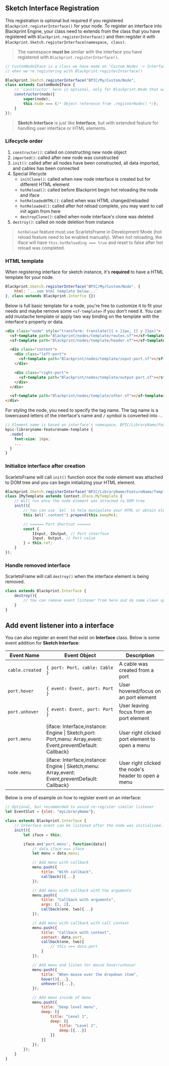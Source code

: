 ## Sketch Interface Registration
This registration is optional but required if you registered `Blackprint.registerInterface()` for your node. To register an interface into Blackprint Engine, your class need to extends from the class that you have registered with `Blackprint.registerInterface()` and then register it with `Blackprint.Sketch.registerInterface(namespace, class)`.

> The namespace **must be** similar with the interface you have registered with `Blackprint.registerInterface()`.

```js
// CustomNodeIFace is a class we have made on "Custom Nodes -> Interface"
// when we're registering with Blackprint.registerInterface()

Blackprint.Sketch.registerInterface("BPIC/My/Custom/Node",
class extends CustomNodeIFace {
    // 'constructor' here is optional, only for Blackprint.Node that was required to have
	constructor(node){
		super(node);
		this.node === (/* Object reference from .registerNode() */);
	}
});
```

> **Sketch Interface** is just like **Interface**, but with extended feature for handling user interface or HTML elements.

### Lifecycle order
1. `constructor()`: called on constructing new node object
2. `imported()`: called after new node was constructed
3. `init()`: called after all nodes have been constructed, all data imported, and cables has been connected
4. Special lifecycle
	- `initClone()`: called when new node interface is created but for different HTML element
	- `hotReload()`: called before Blackprint begin hot reloading the node and iface
	- `hotReloadedHTML()`: called when was HTML changed/reloaded
	- `hotReloaded()`: called after hot reload complete, you may want to call init again from here
	- `destroyClone()`: called when node interface's clone was deleted
5. `destroy()`: called on node deletion from instance

> `hotReload` feature must use ScarletsFrame in Development Mode (hot reload feature need to be enabled manually). When hot reloading, the iface will have `this.hotReloading === true` and reset to false after hot reload was completed.

### HTML template
When registering interface for sketch instance, it's **required** to have a HTML template for your node. 

```js
Blackprint.Sketch.registerInterface("BPIC/My/Custom/Node", {
	html: `...see html template below...`
}, class extends Blackprint.Interfce {})
```

Below is full basic template for a node, you're free to customize it to fit your needs and maybe remove some `<sf-template>` if you don't need it. You can add mustache template or apply two way binding on the template with the interface's property or data.
```html
<div class="node" style="transform: translate({{ x }}px, {{ y }}px)">
  <sf-template path="Blackprint/nodes/template/routes.sf"></sf-template>
  <sf-template path="Blackprint/nodes/template/header.sf"></sf-template>

  <div class="content">
    <div class="left-port">
      <sf-template path="Blackprint/nodes/template/input-port.sf"></sf-template>
    </div>

    <div class="right-port">
      <sf-template path="Blackprint/nodes/template/output-port.sf"></sf-template>
    </div>
  </div>

  <sf-template path="Blackprint/nodes/template/other.sf"></sf-template>
</div>
```

For styling the node, you need to specify the tag name. The tag name is a lowercased letters of the interface's name and `/` symbol is converted into `-`.
```scss
// Element name is based on interface's namespace, BPIC/LibraryName/FeatureName/Template
bpic-libraryname-featurename-template {
  .node{
	font-size: 16px;
	...
  }
}
```

### Initialize interface after creation
ScarletsFrame will call `init()` function once the node element was attached to DOM tree and you can begin initializing your HTML element.

```js
Blackprint.Sketch.registerInterface('BPIC/LibraryName/FeatureName/Template',
class IMyTemplate extends Context.IFace.MyTemplate {
	// Will run once the node element was attached to DOM tree
	init(){
		// You can use `$el` to help manipulate your HTML or obtain element by using query selector
		this.$el('.content').prepend(this.keepMe);

		// ====== Port Shortcut ======
		const {
			IInput, IOutput, // Port interface
			Input, Output, // Port value
		} = this.ref;
	}
});
```

### Handle removed interface
ScarletsFrame will call `destroy()` when the interface element is being removed.

```js
class extends Blackprint.Interface {
	destroy(){
        // You can remove event listener from here and do some clean up
	}
}
```

## Add event listener into a interface
You can also register an event that exist on **Interface** class. Below is some event addition for **Sketch Interface**:

|Event Name|Event Object|Description|
|---|---|---|
|`cable.created`|`{ port: Port, cable: Cable }`|A cable was created from a port|
|`port.hover`|`{ event: Event, port: Port }`|User hovered/focus on an port element|
|`port.unhover`|`{ event: Event, port: Port }`|User leaving focus from an port element|
|`port.menu`|<x-code2>{<x-t>iface: Interface,</x-t><x-t>instance: Engine \| Sketch,</x-t><x-t>port: Port,</x-t><x-t>menu: Array,</x-t><x-t>event: Event,</x-t><x-t>preventDefault: Callback</x-t>}</x-code2>|User right clicked port element to open a menu|
|`node.menu`|<x-code2>{<x-t>iface: Interface,</x-t><x-t>instance: Engine \| Sketch,</x-t><x-t>menu: Array,</x-t><x-t>event: Event,</x-t><x-t>preventDefault: Callback</x-t>}</x-code2>|User right clicked the node's header to open a menu|

Below is one of example on how to register event on an interface:
```js
// Optional, but recommended to avoid re-register similar listener
let EventSlot = {slot: "myLibraryName"};

class extends Blackprint.Interface {
	// Interface event can be listened after the node was initialized.
	init(){
		let iface = this;

		iface.on('port.menu', function(data){
			// data.iface === iface
			let menu = data.menu;

			// Add menu with callback
			menu.push({
				title: "With callback",
				callback(){...}
			});

			// Add menu with callback with the arguments
			menu.push({
				title: "Callback with arguments",
				args: [1, 2],
				callback(one, two){...}
			});

			// Add menu with callback with call context
			menu.push({
				title: "Callback with context",
				context: data.port,
				callback(one, two){
					// this === data.port
				}
			});

			// Add menu and listen for mouse hover/unhover
			menu.push({
				title: "When mouse over the dropdown item",
				hover(){...},
				unhover(){...},
			});

			// Add menu inside of menu
			menu.push({
				title: "Deep level menu",
				deep: [{
					title: "Level 1",
					deep: [{
						title: "Level 2",
						deep:[{...}]
					}]
				}]
			});
		});
	}
}
```